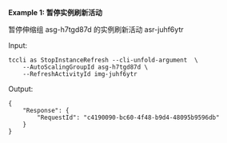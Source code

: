 **Example 1: 暂停实例刷新活动**

暂停伸缩组 asg-h7tgd87d 的实例刷新活动 asr-juhf6ytr

Input: 

```
tccli as StopInstanceRefresh --cli-unfold-argument  \
    --AutoScalingGroupId asg-h7tgd87d \
    --RefreshActivityId img-juhf6ytr
```

Output: 
```
{
    "Response": {
        "RequestId": "c4190090-bc60-4f48-b9d4-48095b9596db"
    }
}
```

